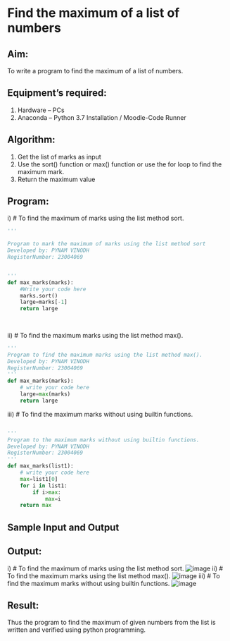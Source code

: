 # Find the maximum of a list of numbers
## Aim:
To write a program to find the maximum of a list of numbers.
## Equipment’s required:
1.	Hardware – PCs
2.	Anaconda – Python 3.7 Installation / Moodle-Code Runner
## Algorithm:
1.	Get the list of marks as input
2.	Use the sort() function or max() function or use the for loop to find the maximum mark.
3.	Return the maximum value
## Program:

i)	# To find the maximum of marks using the list method sort.
```Python
'''

Program to mark the maximum of marks using the list method sort
Developed by: PYNAM VINODH
RegisterNumber: 23004069


'''
def max_marks(marks):
    #Write your code here
    marks.sort()
    large=marks[-1]
    return large
    
 


```

ii)	# To find the maximum marks using the list method max().
```Python
''' 
Program to find the maximum marks using the list method max().
Developed by: PYNAM VINODH
RegisterNumber: 23004069
'''
def max_marks(marks):
    # write your code here
    large=max(marks)
    return large


```

iii) # To find the maximum marks without using builtin functions.
```Python

''' 
Program to the maximum marks without using builtin functions.
Developed by: PYNAM VINODH
RegisterNumber: 23004069
'''
def max_marks(list1):
    # write your code here
    max=list1[0]
    for i in list1:
        if i>max:
            max=i
    return max

```
## Sample Input and Output


## Output:

i) # To find the maximum of marks using the list method sort.
![image](https://github.com/PYNAMVINODH/FindMaximum/assets/145742678/f25c00a0-f981-4902-a43b-54369799a3d8)
ii) # To find the maximum marks using the list method max().
![image](https://github.com/PYNAMVINODH/FindMaximum/assets/145742678/f972fa03-adac-474b-88a9-ca78becc3eba)
iii) # To find the maximum marks without using builtin functions.
![image](https://github.com/PYNAMVINODH/FindMaximum/assets/145742678/ed1fda41-f60e-46a6-b3f8-32ef6157e7f4)


## Result:
Thus the program to find the maximum of given numbers from the list is written and verified using python programming.
